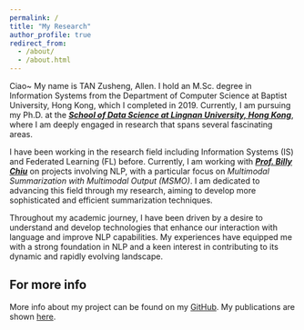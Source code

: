 ```yaml
---
permalink: /
title: "My Research"
author_profile: true
redirect_from: 
  - /about/
  - /about.html
---
```

Ciao~
My name is TAN Zusheng, Allen. I hold an M.Sc. degree in Information Systems from the Department of Computer Science at Baptist University, Hong Kong, which I completed in 2019. Currently, I am pursuing my Ph.D. at the [***School of Data Science at Lingnan University, Hong Kong***](https://www.ln.edu.hk/sds), where I am deeply engaged in research that spans several fascinating areas.

I have been working in the research field including Information Systems (IS) and Federated Learning (FL) before. Currently, I am working with [***Prof. Billy Chiu***](https://billy322.github.io/) on projects involving NLP, with a particular focus on *Multimodal Summarization with Multimodal Output (MSMO)*. I am dedicated to advancing this field through my research, aiming to develop more sophisticated and efficient summarization techniques.

Throughout my academic journey, I have been driven by a desire to understand and develop technologies that enhance our interaction with language and improve NLP capabilities. My experiences have equipped me with a strong foundation in NLP and a keen interest in contributing to its dynamic and rapidly evolving landscape.

For more info
------
More info about my project can be found on my [GitHub](https://github.com/allent4n). My publications are shown [here](https://scholar.google.com/citations?user=stTO7pwAAAAJ&hl=en).
